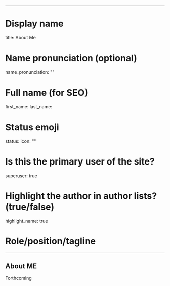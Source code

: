 
---
# Display name
title: About Me

# Name pronunciation (optional)
name_pronunciation: ""

# Full name (for SEO)
first_name: 
last_name: 

# Status emoji
status:
  icon: ""

# Is this the primary user of the site?
superuser: true

# Highlight the author in author lists? (true/false)
highlight_name: true

# Role/position/tagline


---


## About ME

Forthcoming
